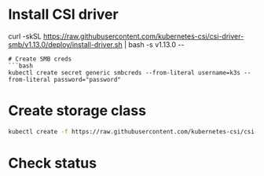 # Install CSI driver
curl -skSL https://raw.githubusercontent.com/kubernetes-csi/csi-driver-smb/v1.13.0/deploy/install-driver.sh | bash -s v1.13.0 --
```
# Create SMB creds
```bash
kubectl create secret generic smbcreds --from-literal username=k3s --from-literal password="password"
```
# Create storage class
```bash
kubectl create -f https://raw.githubusercontent.com/kubernetes-csi/csi-driver-smb/master/deploy/example/storageclass-smb.yaml
```
# Check status
```bash


